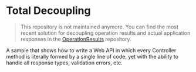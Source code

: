 # Total Decoupling

> This repository is not maintained anymore. You can find the most recent solution for decoupling operation results and actual application responses in the [OperationResults](https://github.com/marcominerva/OperationResults) repository.

A sample that shows how to write a Web API in which every Controller method is literally formed by a single line of code, yet with the ability to handle all response types, validation errors, etc.
